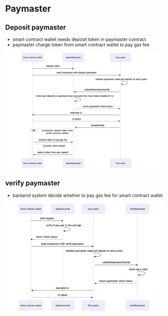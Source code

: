 
# Paymaster

## Deposit paymaster
   - smart contract wallet needs deposit token in paymaster contract
   - paymaster charge token from smart contract wallet to pay gas fee

![deposit paymaster diagram ](./deposit-paymaster-diagram.png)
## verify paymaster
   - backend system decide whether to pay gas fee for smart contract wallet

![verify paymaster diagram ](./verify-paymaster-diagram.png)